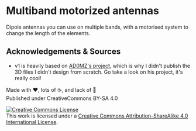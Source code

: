 # Multiband motorized antennas

Dipole antennas you can use on multiple bands, with a motorised system to change the length of the elements.

## Acknowledgements & Sources

* v1 is heavily based on [AD0MZ's project](https://github.com/AD0MZ/All-Band-Adjustable-Dipole), which is why I didn't publish the 3D files I didn't design from scratch. Go take a look on his project, it's really cool!

Made with ❤️, lots of ☕️, and lack of 🛌  
Published under CreativeCommons BY-SA 4.0

[![Creative Commons License](https://i.creativecommons.org/l/by-sa/4.0/88x31.png)](http://creativecommons.org/licenses/by-sa/4.0/)  
This work is licensed under a [Creative Commons Attribution-ShareAlike 4.0 International License](http://creativecommons.org/licenses/by-sa/4.0/).
